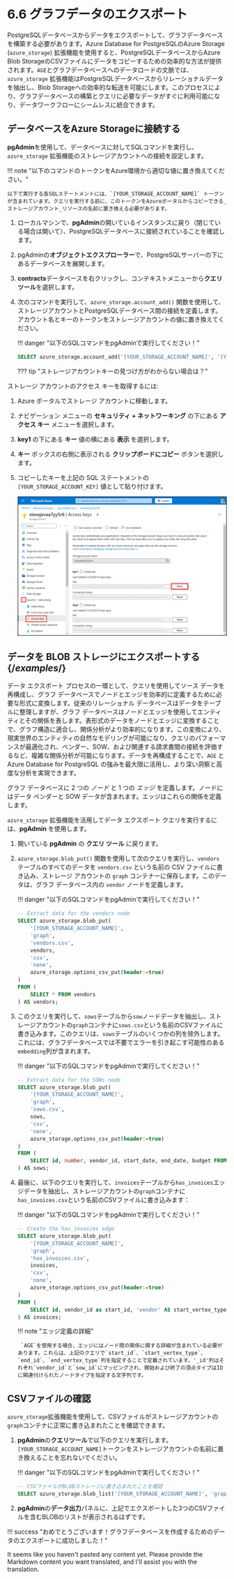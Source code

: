 # 6.6 グラフデータのエクスポート

PostgreSQLデータベースからデータをエクスポートして、グラフデータベースを構築する必要があります。Azure Database for PostgreSQLのAzure Storage (`azure_storage`) 拡張機能を使用すると、PostgreSQLデータベースからAzure Blob StorageのCSVファイルにデータをコピーするための効率的な方法が提供されます。`AGE`とグラフデータベースへのデータロードの文脈では、`azure_storage` 拡張機能はPostgreSQLデータベースからリレーショナルデータを抽出し、Blob Storageへの効率的な転送を可能にします。このプロセスにより、グラフデータベースの構築とクエリに必要なデータがすぐに利用可能になり、データワークフローにシームレスに統合できます。

## データベースをAzure Storageに接続する

**pgAdmin**を使用して、データベースに対してSQLコマンドを実行し、`azure_storage` 拡張機能のストレージアカウントへの接続を設定します。

!!! note "以下のコマンドのトークンをAzure環境から適切な値に置き換えてください。"

    以下で実行する各SQLステートメントには、`[YOUR_STORAGE_ACCOUNT_NAME]` トークンが含まれています。クエリを実行する前に、このトークンをAzureポータルからコピーできる_ストレージアカウント_リソースの名前に置き換える必要があります。

1. ローカルマシンで、**pgAdmin**の開いているインスタンスに戻り（閉じている場合は開いて）、PostgreSQLデータベースに接続されていることを確認します。

2. pgAdminの**オブジェクトエクスプローラー**で、PostgreSQLサーバーの下にあるデータベースを展開します。

3. **contracts**データベースを右クリックし、コンテキストメニューから**クエリツール**を選択します。

4. 次のコマンドを実行して、`azure_storage.account_add()` 関数を使用して、ストレージアカウントとPostgreSQLデータベース間の接続を定義します。アカウント名とキーのトークンをストレージアカウントの値に置き換えてください。

    !!! danger "以下のSQLコマンドをpgAdminで実行してください！"

    ```sql
    SELECT azure_storage.account_add('[YOUR_STORAGE_ACCOUNT_NAME]', '[YOUR_STORAGE_ACCOUNT_KEY]');
    ```

    ??? tip "ストレージアカウントキーの見つけ方がわからない場合は？"

ストレージ アカウントのアクセス キーを取得するには:

1. Azure ポータルでストレージ アカウントに移動します。
2. ナビゲーション メニューの **セキュリティ + ネットワーキング** の下にある **アクセス キー** メニューを選択します。
3. **key1** の下にある **キー** 値の横にある **表示** を選択します。
4. **キー** ボックスの右側に表示される **クリップボードにコピー** ボタンを選択します。
5. コピーしたキーを上記の SQL ステートメントの `[YOUR_STORAGE_ACCOUNT_KEY]` 値として貼り付けます。

   ![ストレージ アカウントのアクセス キー ページのスクリーンショット。key1 キーの表示ボタンが強調表示されています。](../img/storage-account-access-keys.png)

## データを BLOB ストレージにエクスポートする {/*examples*/}

データ エクスポート プロセスの一環として、クエリを使用してソース データを再構成し、グラフ データベースでノードとエッジを効率的に定義するために必要な形式に変換します。従来のリレーショナル データベースはデータをテーブルに整理しますが、グラフ データベースはノードとエッジを使用してエンティティとその関係を表します。表形式のデータをノードとエッジに変換することで、グラフ構造に適合し、関係分析がより効率的になります。この変換により、現実世界のエンティティの自然なモデリングが可能になり、クエリのパフォーマンスが最適化され、ベンダー、SOW、および関連する請求書間の接続を評価するなど、複雑な関係分析が可能になります。データを再構成することで、`AGE` と Azure Database for PostgreSQL の強みを最大限に活用し、より深い洞察と高度な分析を実現できます。

グラフ データベースに 2 つの _ノード_ と 1 つの _エッジ_ を定義します。ノードにはデータ ベンダーと SOW データが含まれます。エッジはこれらの関係を定義します。

`azure_storage` 拡張機能を活用してデータ エクスポート クエリを実行するには、**pgAdmin** を使用します。

1. 開いている **pgAdmin** の **クエリ ツール** に戻ります。

2. `azure_storage.blob_put()` 関数を使用して次のクエリを実行し、`vendors` テーブルのすべてのデータを `vendors.csv` という名前の CSV ファイルに書き込み、ストレージ アカウントの `graph` コンテナーに保存します。このデータは、グラフ データベース内の `vendor` ノードを定義します。

    !!! danger "以下のSQLコマンドをpgAdminで実行してください！"

    ```sql
    -- Extract data for the vendors node
    SELECT azure_storage.blob_put(
        '[YOUR_STORAGE_ACCOUNT_NAME]',
        'graph',
        'vendors.csv',
        vendors,
        'csv',
        'none',
        azure_storage.options_csv_put(header:=true)
    )
    FROM (
        SELECT * FROM vendors
    ) AS vendors;
    ```

3. このクエリを実行して、`sows`テーブルから`sow`ノードデータを抽出し、ストレージアカウントの`graph`コンテナに`sows.csv`という名前のCSVファイルに書き込みます。このクエリは、`sows`テーブルのいくつかの列を除外します。これには、グラフデータベースでは不要でエラーを引き起こす可能性のある`embedding`列が含まれます。

    !!! danger "以下のSQLコマンドをpgAdminで実行してください！"

    ```sql
    -- Extract data for the SOWs node
    SELECT azure_storage.blob_put(
        '[YOUR_STORAGE_ACCOUNT_NAME]',
        'graph',
        'sows.csv',
        sows,
        'csv',
        'none',
        azure_storage.options_csv_put(header:=true)
    )
    FROM (
        SELECT id, number, vendor_id, start_date, end_date, budget FROM sows
    ) AS sows;
    ```

4. 最後に、以下のクエリを実行して、`invoices`テーブルから`has_invoices`エッジデータを抽出し、ストレージアカウントの`graph`コンテナに`has_invoices.csv`という名前のCSVファイルに書き込みます：

    !!! danger "以下のSQLコマンドをpgAdminで実行してください！"

    ```sql
    -- Create the has_invoices edge
    SELECT azure_storage.blob_put(
        '[YOUR_STORAGE_ACCOUNT_NAME]',
        'graph',
        'has_invoices.csv',
        invoices,
        'csv',
        'none',
        azure_storage.options_csv_put(header:=true)
    )
    FROM (
        SELECT id, vendor_id as start_id, 'vendor' AS start_vertex_type, sow_id AS end_id, 'sow' AS end_vertex_type, number, amount, invoice_date, payment_status FROM invoices
    ) AS invoices;
    ```

    !!! note "エッジ定義の詳細"

        `AGE`を使用する場合、エッジにはノード間の関係に関する詳細が含まれている必要があります。これらは、上記のクエリで`start_id`、`start_vertex_type`、`end_id`、`end_vertex_type`列を指定することで定義されています。'_id'列はそれぞれ`vendor_id`と`sow_id`にマッピングされ、開始および終了の頂点タイプはIDに関連付けられたノードタイプを指定する文字列です。

## CSVファイルの確認

`azure_storage`拡張機能を使用して、CSVファイルがストレージアカウントの`graph`コンテナに正常に書き込まれたことを確認できます。

1. **pgAdmin**の**クエリツール**で以下のクエリを実行します。`[YOUR_STORAGE_ACCOUNT_NAME]`トークンをストレージアカウントの名前に置き換えることを忘れないでください。

    !!! danger "以下のSQLコマンドをpgAdminで実行してください！"

    ```sql
    -- CSVファイルがBLOBストレージに書き込まれたことを確認
    SELECT azure_storage.blob_list('[YOUR_STORAGE_ACCOUNT_NAME]', 'graph');
    ```

2. **pgAdmin**の**データ出力**パネルに、上記でエクスポートした3つのCSVファイルを含むBLOBのリストが表示されるはずです。

!!! success "おめでとうございます！グラフデータベースを作成するためのデータのエクスポートに成功しました！"

It seems like you haven't pasted any content yet. Please provide the Markdown content you want translated, and I'll assist you with the translation.
